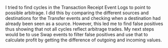 I tried to find cycles in the Transaction Receipt Event Logs to point to possible arbitrage. I did this by comparing the different sources and destinations for the Transfer events and checking when a destination had already been seen as a source.
However, this led me to find false positives thus showing that not all cycles reflect arbitrage trades.
My next steps would be to use Swap events to filter false positives and use that to calculate profit by getting the difference of outgoing and incoming values.
